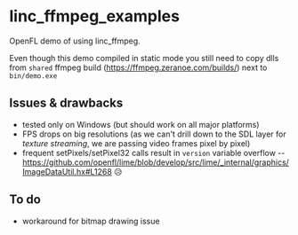 linc_ffmpeg_examples
=============

OpenFL demo of using linc_ffmpeg.

Even though this demo compiled in static mode you still need to copy dlls from `shared` ffmpeg build (https://ffmpeg.zeranoe.com/builds/) next to `bin/demo.exe`

## Issues & drawbacks

* tested only on Windows (but should work on all major platforms)
* FPS drops on big resolutions (as we can't drill down to the SDL layer for _texture streaming_, we are passing video frames pixel by pixel)
* frequent setPixels/setPixel32 calls result in `version` variable overflow -- https://github.com/openfl/lime/blob/develop/src/lime/_internal/graphics/ImageDataUtil.hx#L1268 😥

## To do

* workaround for bitmap drawing issue
